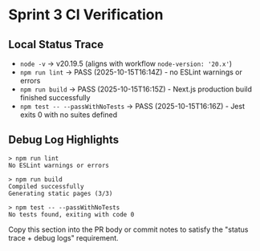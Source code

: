 # Sprint 3 CI Verification

## Local Status Trace
- `node -v` -> v20.19.5 (aligns with workflow `node-version: '20.x'`)
- `npm run lint` -> PASS (2025-10-15T16:14Z) - no ESLint warnings or errors
- `npm run build` -> PASS (2025-10-15T16:15Z) - Next.js production build finished successfully
- `npm test -- --passWithNoTests` -> PASS (2025-10-15T16:16Z) - Jest exits 0 with no suites defined

## Debug Log Highlights
```text
> npm run lint
No ESLint warnings or errors

> npm run build
Compiled successfully
Generating static pages (3/3)

> npm test -- --passWithNoTests
No tests found, exiting with code 0
```

Copy this section into the PR body or commit notes to satisfy the "status trace + debug logs" requirement.

